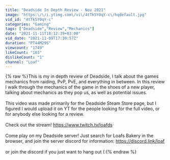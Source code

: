 ```yaml
---
title: "Deadside In Depth Review - Nov 2021"
image: "https:\/\/i.ytimg.com\/vi\/4tTk5Y0qY-c\/hqdefault.jpg"
vid_id: "4tTk5Y0qY-c"
categories: "Gaming"
tags: ["Deadside","Review","Mechanics"]
date: "2021-11-11T18:12:39+03:00"
vid_date: "2021-11-09T17:30:57Z"
duration: "PT44M29S"
viewcount: "1749"
likeCount: "103"
dislikeCount: "1"
channel: "Loaf"
---
```

{% raw %}This is my in depth review of Deadside, I talk about the games mechanics from raiding, PvP, PvE, and everything in between. In this review I walk through the mechanics of the game in the shoes of a new player, talking about mechanics as they pop us, as well as potential issues. <br /><br />This video was made primarily for the Deadside Steam Store page, but I figured I would upload it on YT for the people looking for the full video, or for anybody else looking for a review.<br /><br />Check out the stream! <a rel="nofollow" target="blank" href="https://www.twitch.tv/loafds">https://www.twitch.tv/loafds</a><br /><br />Come play on my Deadside server! Just search for Loafs Bakery in the browser, and join the server discord for information: <a rel="nofollow" target="blank" href="https://discord.link/loaf">https://discord.link/loaf</a><br /><br />or join the discord if you just want to hang out (:{% endraw %}
